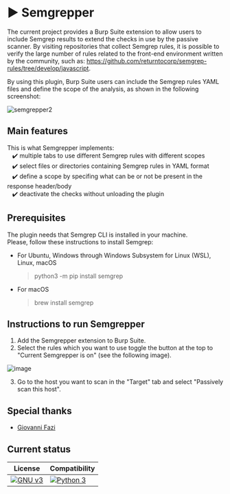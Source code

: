 # :arrow_forward: Semgrepper 
The current project provides a Burp Suite extension to allow users to include Semgrep results to extend the checks in use by the passive scanner. 
By visiting repositories that collect Semgrep rules, it is possible to verify the large number of rules related to the front-end environment written by the community, such as: https://github.com/returntocorp/semgrep-rules/tree/develop/javascript.

By using this plugin, Burp Suite users can include the Semgrep rules YAML files and define the scope of the analysis, as shown in the following screenshot:

![semgrepper2](https://user-images.githubusercontent.com/18307497/200126200-d91e474a-b079-46f3-9171-06c2ed80e124.png)

## Main features
This is what Semgrepper implements:  
&nbsp;&nbsp; :heavy_check_mark: multiple tabs to use different Semgrep rules with different scopes  
&nbsp;&nbsp; :heavy_check_mark: select files or directories containing Semgrep rules in YAML format  
&nbsp;&nbsp; :heavy_check_mark: define a scope by specifing what can be or not be present in the response header/body  
&nbsp;&nbsp; :heavy_check_mark: deactivate the checks without unloading the plugin  

## Prerequisites
The plugin needs that Semgrep CLI is installed in your machine.  
Please, follow these instructions to install Semgrep:
* For Ubuntu, Windows through Windows Subsystem for Linux (WSL), Linux, macOS
  >python3 -m pip install semgrep

* For macOS
  >brew install semgrep

## Instructions to run Semgrepper

1. Add the Semgrepper extension to Burp Suite.
2. Select the rules which you want to use toggle the button at the top to "Current Semgrepper is on" (see the following image).

![image](https://github.com/tghosth/semgrepper/assets/13623828/303a3e80-3af6-4bf1-b576-37b7b6edb402)

3. Go to the host you want to scan in the "Target" tab and select "Passively scan this host".

## Special thanks

* [Giovanni Fazi](https://github.com/giovifazi)

## Current status ##

| License | Compatibility |
|---|---|
| [![GNU v3](https://img.shields.io/badge/license-GPL-green.svg)](https://github.com/Gand3lf/heappy/blob/main/LICENSE) | [![Python 3](https://img.shields.io/badge/burpsuite-2023-orange)](https://portswigger.net/burp) |
